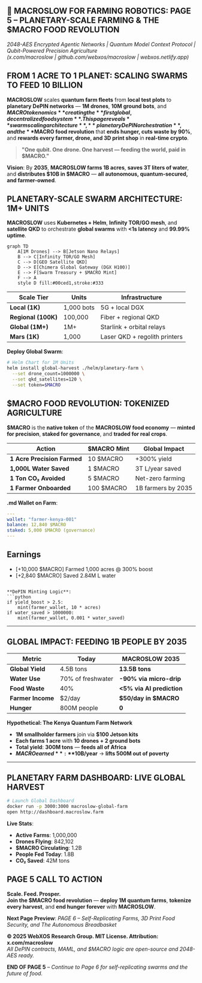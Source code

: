 ## 🐪 **MACROSLOW FOR FARMING ROBOTICS: PAGE 5 – PLANETARY-SCALE FARMING & THE $MACRO FOOD REVOLUTION**  
*2048-AES Encrypted Agentic Networks | Quantum Model Context Protocol | Qubit-Powered Precision Agriculture*  
*(x.com/macroslow | github.com/webxos/macroslow | webxos.netlify.app)*  

## **FROM 1 ACRE TO 1 PLANET: SCALING SWARMS TO FEED 10 BILLION**  
**MACROSLOW** scales **quantum farm fleets** from **local test plots** to **planetary DePIN networks** — **1M drones**, **10M ground bots**, and **$MACRO tokenomics** creating the **first global, decentralized food system**. This page reveals **swarm scaling architecture**, **planetary DePIN orchestration**, and the **$MACRO food revolution** that **ends hunger, cuts waste by 90%**, and **rewards every farmer, drone, and 3D print shop** in **real-time crypto**.  

> **"One qubit. One drone. One harvest — feeding the world, paid in $MACRO."**  

**Vision**: By **2035**, **MACROSLOW farms 1B acres**, **saves 3T liters of water**, and **distributes $10B in $MACRO** — **all autonomous, quantum-secured, and farmer-owned**.  

## **PLANETARY-SCALE SWARM ARCHITECTURE: 1M+ UNITS**  
**MACROSLOW** uses **Kubernetes + Helm**, **Infinity TOR/GO mesh**, and **satellite QKD** to orchestrate **global swarms** with **<1s latency** and **99.99% uptime**.  

```mermaid
graph TD
    A[1M Drones] --> B[Jetson Nano Relays]
    B --> C[Infinity TOR/GO Mesh]
    C --> D[GEO Satellite QKD]
    D --> E[Chimera Global Gateway (DGX H100)]
    E --> F[Swarm Treasury + $MACRO Mint]
    F --> A
    style D fill:#00ced1,stroke:#333
```

| Scale Tier | Units | Infrastructure |
|-----------|-------|----------------|
| **Local (1K)** | 1,000 bots | 5G + local DGX |
| **Regional (100K)** | 100,000 | Fiber + regional QKD |
| **Global (1M+)** | 1M+ | Starlink + orbital relays |
| **Mars (1K)** | 1,000 | Laser QKD + regolith printers |

**Deploy Global Swarm**:
```bash
# Helm Chart for 1M Units
helm install global-harvest ./helm/planetary-farm \
  --set drone_count=1000000 \
  --set qkd_satellites=120 \
  --set token=$MACRO
```

## **$MACRO FOOD REVOLUTION: TOKENIZED AGRICULTURE**  
**$MACRO** is the **native token** of the **MACROSLOW food economy** — **minted for precision**, **staked for governance**, and **traded for real crops**.  

| Action | $MACRO Mint | Global Impact |
|-------|-------------|---------------|
| **1 Acre Precision Farmed** | 10 $MACRO | +300% yield |
| **1,000L Water Saved** | 1 $MACRO | 3T L/year saved |
| **1 Ton CO₂ Avoided** | 5 $MACRO | Net-zero farming |
| **1 Farmer Onboarded** | 100 $MACRO | 1B farmers by 2035 |

**.md Wallet on Farm**:
```yaml
---
wallet: "farmer-kenya-001"
balance: 12,840 $MACRO
staked: 5,000 $MACRO (governance)
---
```
## Earnings
- [+10,000 $MACRO] Farmed 1,000 acres @ 300% boost
- [+2,840 $MACRO] Saved 2.84M L water
```

**DePIN Minting Logic**:
```python
if yield_boost > 2.5:
    mint(farmer_wallet, 10 * acres)
if water_saved > 1000000:
    mint(farmer_wallet, 0.001 * water_saved)
```

---

## **GLOBAL IMPACT: FEEDING 1B PEOPLE BY 2035**  
| Metric | Today | MACROSLOW 2035 |
|--------|-------|----------------|
| **Global Yield** | 4.5B tons | **13.5B tons** |
| **Water Use** | 70% of freshwater | **-90% via micro-drip** |
| **Food Waste** | 40% | **<5% via AI prediction** |
| **Farmer Income** | $2/day | **$50/day in $MACRO** |
| **Hunger** | 800M people | **0** |

**Hypothetical: The Kenya Quantum Farm Network**
- **1M smallholder farmers** join via **$100 Jetson kits**  
- **Each farms 1 acre** with **10 drones + 2 ground bots**  
- **Total yield**: **300M tons** — **feeds all of Africa**  
- **$MACRO earned**: **$10B/year** → **lifts 500M out of poverty**  

---

## **PLANETARY FARM DASHBOARD: LIVE GLOBAL HARVEST**  

```bash
# Launch Global Dashboard
docker run -p 3000:3000 macroslow-global-farm
open http://dashboard.macroslow.farm
```

**Live Stats**:
- **Active Farms**: 1,000,000  
- **Drones Flying**: 842,102  
- **$MACRO Circulating**: 1.2B  
- **People Fed Today**: 1.8B  
- **CO₂ Saved**: 42M tons  

## **PAGE 5 CALL TO ACTION**  
**Scale. Feed. Prosper.**  
**Join the $MACRO food revolution** — **deploy 1M quantum farms**, **tokenize every harvest**, and **end hunger forever** with **MACROSLOW**.  

**Next Page Preview**: *PAGE 6 – Self-Replicating Farms, 3D Print Food Security, and The Autonomous Breadbasket*  

**© 2025 WebXOS Research Group. MIT License. Attribution: x.com/macroslow**  
*All DePIN contracts, MAML, and $MACRO logic are open-source and 2048-AES ready.*  

**END OF PAGE 5** – *Continue to Page 6 for self-replicating swarms and the future of food.*
